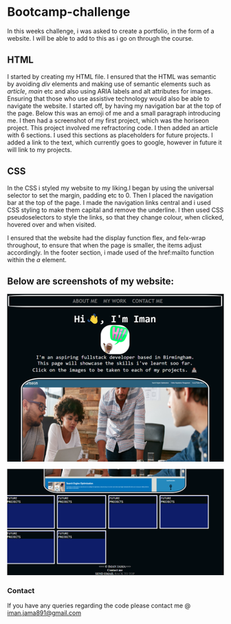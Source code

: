 # Bootcamp-challenge

In this weeks challenge, i was asked to create a portfolio, in the form of a website. I will be able to add to this as i go on through the course.

## HTML
I started by creating my HTML file. I ensured that the HTML was semantic by avoiding <em>div</em> elements and making use of semantic elements such as <em>article</em>, <em>main</em> etc and also using ARIA labels and alt attributes for images. Ensuring that those who use assistive technology would also be able to navigate the website.
I started off, by having my navigation bar at the top of the page. Below this was an emoji of me and a small paragraph introducing me. I then had a screenshot of my first project, which was the horiseon project. This project involved me refractoring code. I then added an article with 6 sections. I used this sections as placeholders for future projects. I added a link to the text, which currently goes to google, however in future it will link to my projects.

## CSS
 In the CSS i styled my website to my liking.I began by using the universal selector to set the margin, padding etc to 0. Then I placed the navigation bar at the top of the page. I made the navigation links central and i used CSS styling to make them capital and remove the underline. I then used CSS pseudoselectors to style the links, so that they change colour, when clicked, hovered over and when visited.
 
I ensured that the website had the display function flex, and felx-wrap throughout, to ensure that when the page is smaller, the items adjust accordingly.
In the footer section, i made used of the href:mailto function within the <em>a</em> element. 
 
## Below are screenshots of my website:
![picture](/assets/Images/portfolio-screenshot.png)

  
![picture](/assets/Images/2-screenshot.png)
  
  
### Contact 
  
If you have any queries regarding the code please contact me @ iman.jama891@gmail.com
